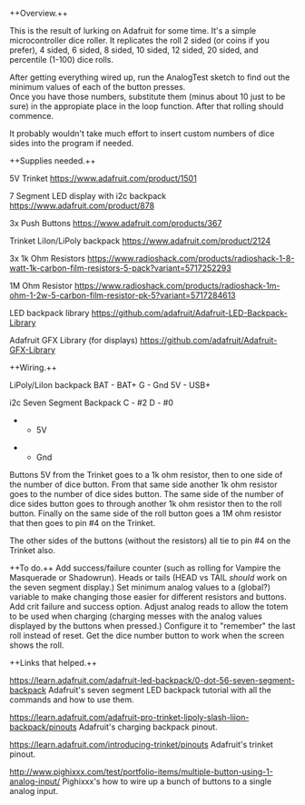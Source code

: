 ++Overview.++

This is the result of lurking on Adafruit for some time.  It's a simple microcontroller dice roller.  It replicates the roll
2 sided (or coins if you prefer), 4 sided, 6 sided, 8 sided, 10 sided, 12 sided, 20 sided, and percentile (1-100) dice rolls.

After getting everything wired up, run the AnalogTest sketch to find out the minimum values of each of the button presses.  
Once you have those numbers, substitute them (minus about 10 just to be sure) in the appropiate place in the loop function.
After that rolling should commence.

It probably wouldn't take much effort to insert custom numbers of dice sides into the program if needed.


++Supplies needed.++

5V Trinket
https://www.adafruit.com/product/1501

7 Segment LED display with i2c backpack
https://www.adafruit.com/product/878

3x Push Buttons
https://www.adafruit.com/products/367

Trinket LiIon/LiPoly backpack
https://www.adafruit.com/product/2124

3x 1k Ohm Resistors
https://www.radioshack.com/products/radioshack-1-8-watt-1k-carbon-film-resistors-5-pack?variant=5717252293

1M Ohm Resistor
https://www.radioshack.com/products/radioshack-1m-ohm-1-2w-5-carbon-film-resistor-pk-5?variant=5717284613

LED backpack library
https://github.com/adafruit/Adafruit-LED-Backpack-Library

Adafruit GFX Library (for displays)
https://github.com/adafruit/Adafruit-GFX-Library


++Wiring.++

LiPoly/LiIon backpack
BAT - BAT+
G - Gnd
5V - USB+

i2c Seven Segment Backpack
C - #2
D - #0
+ - 5V
- - Gnd

Buttons
5V from the Trinket goes to a 1k ohm resistor, then to one side of the number of dice button.
From that same side another 1k ohm resistor goes to the number of dice sides button.
The same side of the number of dice sides button goes to through another 1k ohm resistor then to the roll button.
Finally on the same side of the roll button goes a 1M ohm resistor that then goes to pin #4 on the Trinket.

The other sides of the buttons (without the resistors) all tie to pin #4 on the Trinket also.


++To do.++
Add success/failure counter (such as rolling for Vampire the Masquerade or Shadowrun).
Heads or tails (HEAD vs TAIL *should* work on the seven segment display.)
Set minimum analog values to a (global?) variable to make changing those easier for different 
  resistors and buttons.
Add crit failure and success option.
Adjust analog reads to allow the totem to be used when charging (charging messes with the 
  analog values displayed by the buttons when pressed.)
Configure it to "remember" the last roll instead of reset.
Get the dice number button to work when the screen shows the roll.


++Links that helped.++

https://learn.adafruit.com/adafruit-led-backpack/0-dot-56-seven-segment-backpack
Adafruit's seven segment LED backpack tutorial with all the commands and how to use them.

https://learn.adafruit.com/adafruit-pro-trinket-lipoly-slash-liion-backpack/pinouts
Adafruit's charging backpack pinout.

https://learn.adafruit.com/introducing-trinket/pinouts
Adafruit's trinket pinout.

http://www.pighixxx.com/test/portfolio-items/multiple-button-using-1-analog-input/
Pighixxx's how to wire up a bunch of buttons to a single analog input.

